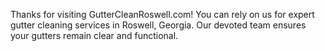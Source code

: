 Thanks for visiting GutterCleanRoswell.com! You can rely on us for expert gutter cleaning services in Roswell, Georgia. Our devoted team ensures your gutters remain clear and functional.
